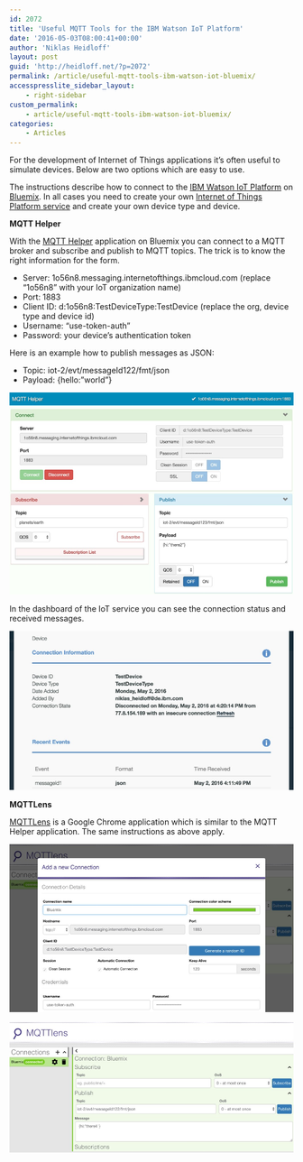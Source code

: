 ```yaml
---
id: 2072
title: 'Useful MQTT Tools for the IBM Watson IoT Platform'
date: '2016-05-03T08:00:41+00:00'
author: 'Niklas Heidloff'
layout: post
guid: 'http://heidloff.net/?p=2072'
permalink: /article/useful-mqtt-tools-ibm-watson-iot-bluemix/
accesspresslite_sidebar_layout:
    - right-sidebar
custom_permalink:
    - article/useful-mqtt-tools-ibm-watson-iot-bluemix/
categories:
    - Articles
---
```


For the development of Internet of Things applications it’s often useful to simulate devices. Below are two options which are easy to use.

The instructions describe how to connect to the [IBM Watson IoT Platform](http://www.ibm.com/internet-of-things/) on [Bluemix](https://bluemix.net). In all cases you need to create your own [Internet of Things Platform service](https://new-console.ng.bluemix.net/catalog/services/internet-of-things-platform/) and create your own device type and device.

**MQTT Helper**

With the [MQTT Helper](http://mqtt-helper.mybluemix.net/) application on Bluemix you can connect to a MQTT broker and subscribe and publish to MQTT topics. The trick is to know the right information for the form.

- Server: 1o56n8.messaging.internetofthings.ibmcloud.com (replace “1o56n8” with your IoT organization name)
- Port: 1883
- Client ID: d:1o56n8:TestDeviceType:TestDevice (replace the org, device type and device id)
- Username: “use-token-auth”
- Password: your device’s authentication token

Here is an example how to publish messages as JSON:

- Topic: iot-2/evt/messageId122/fmt/json
- Payload: {hello:”world”}

![image](/assets/img/2016/05/mqtttool1.jpg)

In the dashboard of the IoT service you can see the connection status and received messages.

![image](/assets/img/2016/05/mqtttool4.jpg)

**MQTTLens**

[MQTTLens](https://chrome.google.com/webstore/detail/mqttlens/hemojaaeigabkbcookmlgmdigohjobjm?hl=en) is a Google Chrome application which is similar to the MQTT Helper application. The same instructions as above apply.

![image](/assets/img/2016/05/mqtttool2.jpg)

![image](/assets/img/2016/05/mqtttool3.jpg)